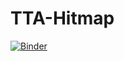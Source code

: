 # TTA-Hitmap
[![Binder](https://mybinder.org/badge_logo.svg)](https://mybinder.org/v2/gh/frgm/TTA-Hitmap/master)
